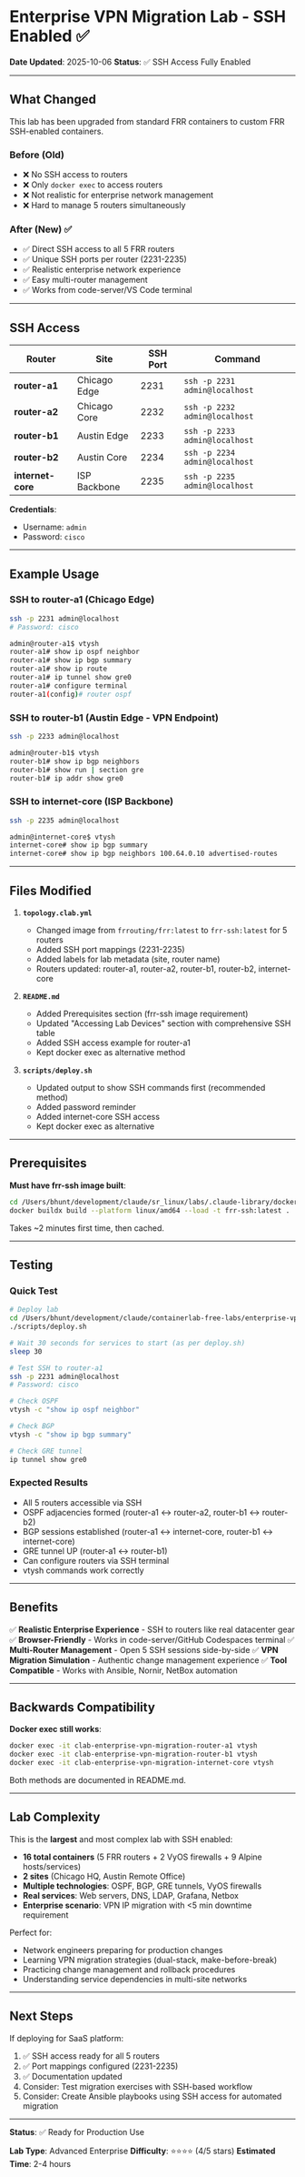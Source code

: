 # Enterprise VPN Migration Lab - SSH Enabled ✅

**Date Updated**: 2025-10-06
**Status**: ✅ SSH Access Fully Enabled

---

## What Changed

This lab has been upgraded from standard FRR containers to custom FRR SSH-enabled containers.

### Before (Old)
- ❌ No SSH access to routers
- ❌ Only `docker exec` to access routers
- ❌ Not realistic for enterprise network management
- ❌ Hard to manage 5 routers simultaneously

### After (New) ✅
- ✅ Direct SSH access to all 5 FRR routers
- ✅ Unique SSH ports per router (2231-2235)
- ✅ Realistic enterprise network experience
- ✅ Easy multi-router management
- ✅ Works from code-server/VS Code terminal

---

## SSH Access

| Router | Site | SSH Port | Command |
|--------|------|----------|---------|
| **router-a1** | Chicago Edge | 2231 | `ssh -p 2231 admin@localhost` |
| **router-a2** | Chicago Core | 2232 | `ssh -p 2232 admin@localhost` |
| **router-b1** | Austin Edge | 2233 | `ssh -p 2233 admin@localhost` |
| **router-b2** | Austin Core | 2234 | `ssh -p 2234 admin@localhost` |
| **internet-core** | ISP Backbone | 2235 | `ssh -p 2235 admin@localhost` |

**Credentials**:
- Username: `admin`
- Password: `cisco`

---

## Example Usage

### SSH to router-a1 (Chicago Edge)
```bash
ssh -p 2231 admin@localhost
# Password: cisco

admin@router-a1$ vtysh
router-a1# show ip ospf neighbor
router-a1# show ip bgp summary
router-a1# show ip route
router-a1# ip tunnel show gre0
router-a1# configure terminal
router-a1(config)# router ospf
```

### SSH to router-b1 (Austin Edge - VPN Endpoint)
```bash
ssh -p 2233 admin@localhost

admin@router-b1$ vtysh
router-b1# show ip bgp neighbors
router-b1# show run | section gre
router-b1# ip addr show gre0
```

### SSH to internet-core (ISP Backbone)
```bash
ssh -p 2235 admin@localhost

admin@internet-core$ vtysh
internet-core# show ip bgp summary
internet-core# show ip bgp neighbors 100.64.0.10 advertised-routes
```

---

## Files Modified

1. **`topology.clab.yml`**
   - Changed image from `frrouting/frr:latest` to `frr-ssh:latest` for 5 routers
   - Added SSH port mappings (2231-2235)
   - Added labels for lab metadata (site, router name)
   - Routers updated: router-a1, router-a2, router-b1, router-b2, internet-core

2. **`README.md`**
   - Added Prerequisites section (frr-ssh image requirement)
   - Updated "Accessing Lab Devices" section with comprehensive SSH table
   - Added SSH access example for router-a1
   - Kept docker exec as alternative method

3. **`scripts/deploy.sh`**
   - Updated output to show SSH commands first (recommended method)
   - Added password reminder
   - Added internet-core SSH access
   - Kept docker exec as alternative

---

## Prerequisites

**Must have frr-ssh image built**:
```bash
cd /Users/bhunt/development/claude/sr_linux/labs/.claude-library/docker-images/frr-ssh
docker buildx build --platform linux/amd64 --load -t frr-ssh:latest .
```

Takes ~2 minutes first time, then cached.

---

## Testing

### Quick Test
```bash
# Deploy lab
cd /Users/bhunt/development/claude/containerlab-free-labs/enterprise-vpn-migration
./scripts/deploy.sh

# Wait 30 seconds for services to start (as per deploy.sh)
sleep 30

# Test SSH to router-a1
ssh -p 2231 admin@localhost
# Password: cisco

# Check OSPF
vtysh -c "show ip ospf neighbor"

# Check BGP
vtysh -c "show ip bgp summary"

# Check GRE tunnel
ip tunnel show gre0
```

### Expected Results
- All 5 routers accessible via SSH
- OSPF adjacencies formed (router-a1 ↔ router-a2, router-b1 ↔ router-b2)
- BGP sessions established (router-a1 ↔ internet-core, router-b1 ↔ internet-core)
- GRE tunnel UP (router-a1 ↔ router-b1)
- Can configure routers via SSH terminal
- vtysh commands work correctly

---

## Benefits

✅ **Realistic Enterprise Experience** - SSH to routers like real datacenter gear
✅ **Browser-Friendly** - Works in code-server/GitHub Codespaces terminal
✅ **Multi-Router Management** - Open 5 SSH sessions side-by-side
✅ **VPN Migration Simulation** - Authentic change management experience
✅ **Tool Compatible** - Works with Ansible, Nornir, NetBox automation

---

## Backwards Compatibility

**Docker exec still works**:
```bash
docker exec -it clab-enterprise-vpn-migration-router-a1 vtysh
docker exec -it clab-enterprise-vpn-migration-router-b1 vtysh
docker exec -it clab-enterprise-vpn-migration-internet-core vtysh
```

Both methods are documented in README.md.

---

## Lab Complexity

This is the **largest** and most complex lab with SSH enabled:
- **16 total containers** (5 FRR routers + 2 VyOS firewalls + 9 Alpine hosts/services)
- **2 sites** (Chicago HQ, Austin Remote Office)
- **Multiple technologies**: OSPF, BGP, GRE tunnels, VyOS firewalls
- **Real services**: Web servers, DNS, LDAP, Grafana, Netbox
- **Enterprise scenario**: VPN IP migration with <5 min downtime requirement

Perfect for:
- Network engineers preparing for production changes
- Learning VPN migration strategies (dual-stack, make-before-break)
- Practicing change management and rollback procedures
- Understanding service dependencies in multi-site networks

---

## Next Steps

If deploying for SaaS platform:
1. ✅ SSH access ready for all 5 routers
2. ✅ Port mappings configured (2231-2235)
3. ✅ Documentation updated
4. Consider: Test migration exercises with SSH-based workflow
5. Consider: Create Ansible playbooks using SSH access for automated migration

---

**Status**: ✅ Ready for Production Use

**Lab Type**: Advanced Enterprise
**Difficulty**: ⭐⭐⭐⭐ (4/5 stars)
**Estimated Time**: 2-4 hours
